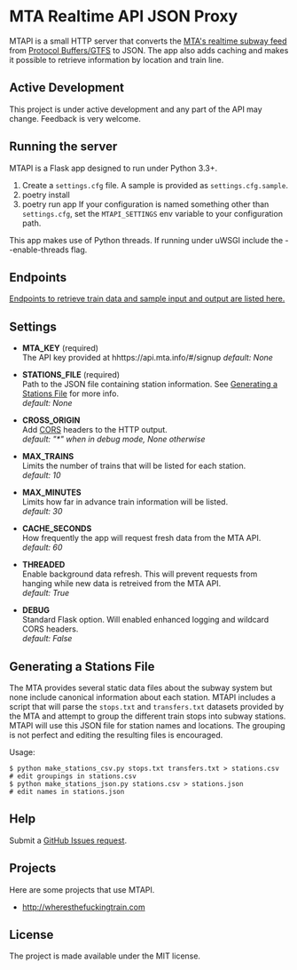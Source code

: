 # MTA Realtime API JSON Proxy

MTAPI is a small HTTP server that converts the [MTA's realtime subway feed](https://api.mta.info/#/landing) from [Protocol Buffers/GTFS](https://developers.google.com/transit/gtfs/) to JSON. The app also adds caching and makes it possible to retrieve information by location and train line. 

## Active Development

This project is under active development and any part of the API may change. Feedback is very welcome.

## Running the server

MTAPI is a Flask app designed to run under Python 3.3+.

1. Create a `settings.cfg` file. A sample is provided as `settings.cfg.sample`.
2. poetry install
3. poetry run app
If your configuration is named something other than `settings.cfg`, set the `MTAPI_SETTINGS` env variable to your configuration path.

This app makes use of Python threads. If running under uWSGI include the --enable-threads flag.

## Endpoints

[Endpoints to retrieve train data and sample input and output are listed here.](https://github.com/jonthornton/MTAPI/tree/master/docs/endpoints.md)

## Settings

- **MTA_KEY** (required)  
The API key provided at hhttps://api.mta.info/#/signup
*default: None*

- **STATIONS_FILE** (required)  
Path to the JSON file containing station information. See [Generating a Stations File](#generating-a-stations-file) for more info.  
*default: None*

- **CROSS_ORIGIN**    
Add [CORS](http://enable-cors.org/) headers to the HTTP output.  
*default: "&#42;" when in debug mode, None otherwise*

- **MAX_TRAINS**  
Limits the number of trains that will be listed for each station.  
*default: 10*

- **MAX_MINUTES**  
Limits how far in advance train information will be listed.  
*default: 30*

- **CACHE_SECONDS**  
How frequently the app will request fresh data from the MTA API.  
*default: 60*

- **THREADED**  
Enable background data refresh. This will prevent requests from hanging while new data is retreived from the MTA API.  
*default: True*

- **DEBUG**  
Standard Flask option. Will enabled enhanced logging and wildcard CORS headers.  
*default: False*

## Generating a Stations File

The MTA provides several static data files about the subway system but none include canonical information about each station. MTAPI includes a script that will parse the `stops.txt` and `transfers.txt` datasets provided by the MTA and attempt to group the different train stops into subway stations. MTAPI will use this JSON file for station names and locations. The grouping is not perfect and editing the resulting files is encouraged.

Usage: 
```
$ python make_stations_csv.py stops.txt transfers.txt > stations.csv
# edit groupings in stations.csv
$ python make_stations_json.py stations.csv > stations.json
# edit names in stations.json
```

## Help

Submit a [GitHub Issues request](https://github.com/jonthornton/MTAPI/issues). 

## Projects

Here are some projects that use MTAPI.

* http://wheresthefuckingtrain.com

## License

The project is made available under the MIT license.
